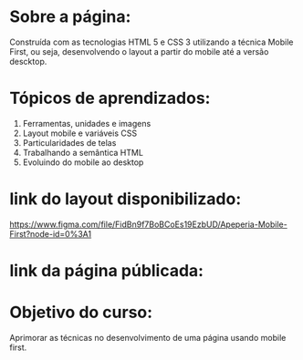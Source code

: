 # Sobre a página:
<p>Construída com as tecnologias HTML 5 e CSS 3 utilizando a técnica Mobile First, ou seja, desenvolvendo o layout a partir do mobile até a versão descktop.</p>

# Tópicos de aprendizados:
1. Ferramentas, unidades e imagens
2. Layout mobile e variáveis CSS
3. Particularidades de telas
4. Trabalhando a semântica HTML
5. Evoluindo do mobile ao desktop

# link do layout disponibilizado:
https://www.figma.com/file/FidBn9f7BoBCoEs19EzbUD/Apeperia-Mobile-First?node-id=0%3A1

# link da página públicada:

# Objetivo do curso:
<p>Aprimorar as técnicas no desenvolvimento de uma página usando mobile first. 